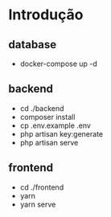 # Introdução

## database

- docker-compose up -d

## backend

- cd ./backend
- composer install
- cp .env.example .env
- php artisan key:generate
- php artisan serve

## frontend

- cd ./frontend
- yarn
- yarn serve
